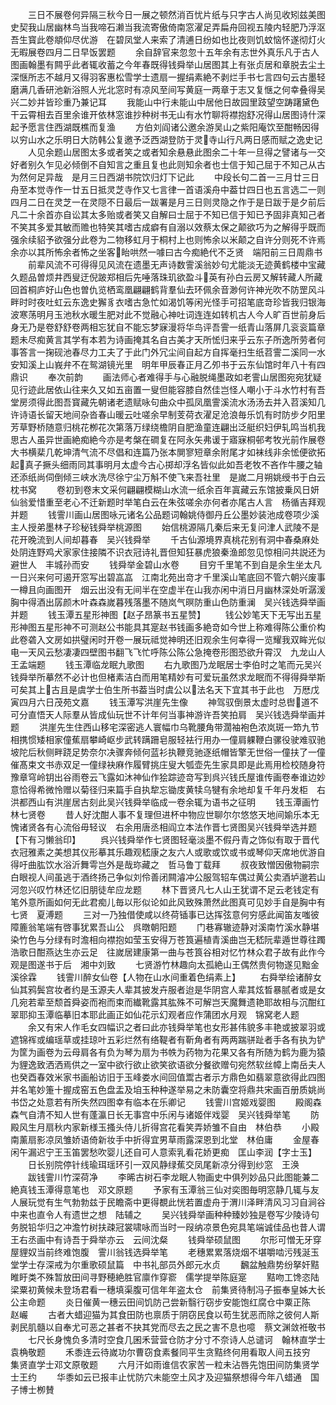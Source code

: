 <!-- { "loadSidebar": true } -->
　　三日不展卷何异隔三秋今日一展之顿然消百忧片纸与只字古人尚见收矧兹美图史契我山居幽林鸟当我啼石濑当我流寄傲倚南窓濯足弄扁舟回视五陵内轻肥乃浮沤吾生寳此卷頫仰尽优游　在碧凤堂人来索了清逋日纷如也比夜则饥蚊恼怀遂彻灯火无暇展卷四月二日早饭罢题
　　余自辞官来忽忽十五年余有志世外真乐凡于古人图画翰墨有闗乎此者辄收蓄之今年春既得钱舜举山居图其上有张贞居和章脱去尘土深惬所志不越月又得羽客惠松雪学士遗扇一握绢素絶不剥烂手书七言四句云古墨轻磨满几香研池新浴照人光北窓时有凉风至间写黄庭一两章于志又复惬之何幸叠得吴兴二妙并皆珍重乃兼记耳
　　我能山中行未能山中居他日故园里跂望空踌躇黛色干云霄相去百里余谁开依林窓谁抄种树书无山有水竹聊将襟抱舒况得山居图诗什深起予愿言住西湖既樵而复渔
　　方伯刘阎诸公邀余游吴山之紫阳庵饮至酣畅因得以穷山水之乐明日大防韩公复邀予泛西湖登防于灵寺山行凡两日感而赋之逸史记
　　人见余题山居图太多或者笑之或者知余悬悬此图余二十年一旦得之譬诸与一交好者别久乍见必倾倒不自知言之重且复也此则知余者也士信于知己屈于不知己从古为然何足异哉　是月三日西湖书院饮归灯下记此
　　中段长句二首一三月廿三日舟至本觉寺作一廿五日抵灵芝寺作又七言律一首语溪舟中葢廿四日也五言选二一则四月二日在灵芝一在灵隠不日最后一跋署是月三日则灵隐之作于是日跋于是夕前后凡二十余首亦自讼其太多贻或者笑又自解曰士屈于不知已信于知已予固非真知己者不笑其多爱其敏而赡也特笑其嗜古成癖有自溺以效蔡太保之颠欲巧为之解得乎既而强余续貂予欲强分此卷为二物移虹月于桐村上也则怖余以米颠之自许分则死不许焉余亦以其所怖余者怖之坐客眙哄然一噱曰古今痴絶代不乏贤　端阳前三日周鼎书
　　前辈风流不可得得见风流在遗墨无声诗数霅溪翁妙句尤能淡无迹黄鹤楼中宝藏久题品曽烦井西叟迂倪跛郑相后先唾落珠玑欲盈斗英有孙白云房又解转藏人所藏回首桐庐好山色也曽仇览栖鸾凰翩翩鹤背羣仙去环佩余音渺何许神光吹不防罡风斗畔时时夜吐虹云东逸史獬豸衣嗜古急忙如渴饥等闲光怪手可招笔底竒珍皆我归银海波寒荡明月玉池秋水暖生肥对此不觉融心神吐词连连如转机古人今人旷百世前身后身无乃是卷舒舒卷两相忘犹自不能忘梦寐漫将华鸟评吾霅一纸青山落屏几衮衮篇章题未尽痴黄言其学有本若为诗画掩其名自古美才天所恡归来乎云东子所逸所劳者何事答言一掬砚池春尽力工夫了于此门外冗尘间自起方自挥毫扫生纸苕霅二溪同一水安知溪上山峩弁不在鸳湖镜光里　明年甲辰春正月乙夘书于云东仙馆时年八十有四鼎识
　　奉次前韵
　　画法师心者难得手与心融脱绳墨政如老霅山居图宛宛犹疑见行迹此居依山往来久又如五亩置一叟但能容膝自然佳岂怪人嘲小于斗水竹村有吾堂房须得此图吾寳藏先朝诸老遗赋咏句曲众中孤凤凰霅溪流水汤汤去并入苕溪知几许诗语长留天地间杂沓春山暖云吐嗟余早制芰荷衣濯足沧浪毎乐饥有时防步夕阳里芳草野桥随意归桃花栁花次第落万绿绕檐阴自肥渔童连翩出泛艇织妇伊轧鸣当机我思古人虽异世画絶痴絶今亦是考槃在磵复在阿永矢弗谖于寤寐桐邨考牧光前作展卷大书横棐几乾坤清气流不尽倡和连篇乃张本閴寥短章余附尾才如袜线非余恡便欲拓起真子撅头细雨同其事明月太虚今古心掷却浮名皆似此如吾老牧不吝作牛腰之轴还添纸尚伺倒倾三峡水洗尽徐宁尘万斛不使飞来吾社里　是嵗二月朔姚绶书于白云枕书窝
　　卷初到卷末文采何翩翩模糊山水流一纸余百年寘藏云东馆披乗风日妍仙翁爱惜重至老心不迁新题时举笔白云在朱弦嗟余亦何者亦尾古人言　杨循吉拜观并题
　　钱霅川画山居图咏元诸名公品题词翰姚侍御丹丘公墨妙装池成卷项少溪主人授弟墨林子珍秘钱舜举桃源图
　　始信桃源隔几秦后来无复问津人武陵不是花开晚流到人间却暮春　吴兴钱舜举
　　千古仙源境界真桃花别有洞中春桑麻处处阴连野鸡犬家家住接隣不识衣冠诗礼晋但知狂暴虎狼秦渔郎忽见惊相问共説还为避世人　丰城孙而安
　　钱舜举金碧山水卷
　　目穷千里笔不到自是余生坐太凡一日兴来何可遏开窓写出碧嵓嵓　江南北苑出竒才千里溪山笔底回不管六朝兴废事一樽且向画图开　烟云出没有无间半在空虚半在山我亦闲中消日月幽林深处听潺湲　胸中得酒出孱颜木叶森森嵗暮残落墨不随岚气暝防重山色防重澜　吴兴钱选舜举画并题
　　钱玉潭五星形神图【赵子昂篆书五星赞】
　　钱公妙笔天下无写出五星形神图五星形神不可测赵公书能具其寔赵书钱画多絶竒如今世上称难得陈公重价构此卷砻入文房如拱璧闲时开卷一展玩祗觉神明还旧观余生何幸得一览耀我双眸光似电一天风云愁凄凄四壁图书翻飞飞忙呼陈公陈公急掩卷形图恐欲升霄汉　九龙山人王孟端题
　　钱玉潭临龙眠九歌图
　　右九歌图乃龙眠居士李伯时之笔而元吴兴钱舜举所摹然不必计也但楮素洁白而用笔精妙有可爱玩虽然求龙眠而不得得舜举斯可矣其上古且是虞学士伯生所书葢当时虞公以法名天下宜其书于此也　万厯戊寅四月六日茂苑文嘉
　　钱玉潭写洪崖先生像
　　神驾驭倒景太虚时总辔道不可分直悟天人际羣从皆成仙玩世不计年何当事神游许吾笑拍肩　吴兴钱选舜举画并题
　　洪崖先生住西山移宅深密逃人寰幅巾乌靴腰角带濶袖袍色浓岚斑一笻九节相携惯矮相家僮蕉扇攀崎岖步武转蹒跚皂服轻袪行用办一僮肩躶鞭白骡役驶难驭驰坡陀后秋侧畔跷足势奈尔决骤奔倾何蓝衫执鞭竞驰逐纸帽皆擎无世俗一僮扶了一僮催髙束文书赤双足一僮绿袂麻作履臂挑庄叟大瓠壶先生家具即是此焉用检校随身符豫章穹岭钥出谷雨卷云飞露如沐神仙作狯踪迹竒写到呉兴钱氏屋谁传画卷奉谁边妙意恰得希微怜赠以菊径归来篇手自执犂忘锄庋黄犊乌犍有余地却复千年丹发柜　右洪都西山有洪崖居古刻此吴兴钱舜举临成一卷余辄为语书之征明
　　钱玉潭画竹林七贤卷
　　昔人好沈酣人事不复理但进杯中物应世聊尔尔悠悠天地间媮乐本无愧诸贤各有心流俗毋轻议　右余用唐丞相阎立本法作晋七贤图吴兴钱舜举选并题【下有习懒翁印】
　　呉兴钱舜举作七贤图轻毫淡墨不假丹青之饰似有取于晋代衣冠雅素之美想其仪形摹其乐趣观嵇康之友六人或歌或饮或书或琴仰天席地优游自得吁曲肱饮水浴沂舞雩岂外是哉珎藏之　哲马鲁丁载拜
　　叔夜致憎因傲物嗣宗白眼视人间虽逃于酒终扬己争似刘伶善闭闗濬冲公服驾轺车偶过黄公卖酒垆邈若山河忽兴叹竹林还忆旧朋徒牟应龙题
　　林下晋贤凡七人山王犹谓不足云老钱定有笔外意所画如何无此君痴儿毎以形似论如此风致殊萧然此图真可见妙手自是胸中有七贤　夏溥题
　　三对一乃独借使咸以终荷锸事已达挥弦意何穷感此闻笛友嗤彼障簏翁笔端有啓事犹累吾山公　呉暾朝阳题
　　门巷寡辙迹静对溪南竹溪水静堪染竹色与分绿有时澹相向襟抱如莹玉安得万苍筤遍植青溪曲岂无嵇阮辈遁世尊往躅浩歌日酣燕达生亦云足　往嵗居建康第一曲与苍筤谷相对忆竹林众君子故有此作今观是图遂书于后　湘中刘致
　　七贤游竹林趣向太孤絶山王偶然贵何物遂见黜金溪徐霖
　　钱霅川醉女仙卷【人物在山水间重着色绢素上】
　　右舜举绘诸醉女仙其鸦鬓宫妆者约是玉源夫人辈其披发卉服者迨是华阴宫人辈其炫晳暴腻者或是女几宛若辈至颓首舜姿而袍而束而纎靴露其肱殊不可解岂天魔舞遗艳耶故相与沉酣红翠耶抑玉潭临摹旧本耶此画正如仙花示幻观者应作蒲团水月观　锦窝老人题
　　余又有宋人作毛女四幅识之者曰此亦钱舜举笔也女形甚伟貌多丰艳或披翠羽或遮锦裈或编瑶草或挂琼叶五彩烂然有络鞮者有靳角者有两两踹骈趾者手各有执为铲为筐为画卷为云母肩各有负为琴为扇为书帙为药物为花果又各有所随为鹤为鹿为猿为貍逸致洒洒焉供之一室中欲行欲止欲笑欲语欲分餐欲赠句宛然软丝幛上南岳夫人也癸酉春效米家书画船访旧于玉峰娄水间回值鬻古者示方鼎色如翡翠意欲得此四图并名笔妙箑十握成窑五色盘盂及垍玉种种遂举易之未防囊空将鼎共宋画百册质姚尚书岱之处意若有所失然四图幸有临本在乐卿记
　　钱霅川宫姬戏婴图
　　殿阁森森气自清不知人世有蓬瀛日长无事宫中乐闲与诸姬伴戏婴　吴兴钱舜举笔
　　防殿风生月扇秋内家新様玉搔头侍儿折得宫花看笑弄娇雏不自由　林伯恭
　　小殿南薰扇影凉凤雏娇语倚新妆手中折得宜男草雨露深恩到北堂　林伯庸
　　金屋春闲午漏迟宁王玉笛罢愁吹婴儿还自可人意索乳看花娇更痴　匡山李润【字士玉】
　　日长别院停针线瑜珥瑶环引一双风静绿蕉交凤尾新凉分得到纱窓　王涣
　　跋钱霅川竹深荷净
　　李晞古树石李龙眠人物画史中俱列妙品只此图能兼二絶真钱玉潭得意笔也　邓文原题
　　予家有玉潭翁三仙对奕图毎明窓静几辄与友人展玩觉有生气勃勃兹于民瞻斋中更得覩此恍若置虚舟于渭川泽畔清风习习自涧谷中来也直令人有遗世之想　陆辅之
　　吴兴钱舜举画种种臻妙独是卷写少陵诗句务脱铅华归之冲澹竹树扶疎冠裳啸咏而当时一叚纳凉景色宛具笔端诚佳品也昔人谓王右丞画中有诗吾于舜举亦云　云间沈粲
　　钱舜举硕鼠图
　　尔形可憎无牙穿屋貍奴当前终难饱腹　霅川翁钱选舜举笔
　　老穗累累落烧烟不堪嚼啮污残涎玉堂学士存深戒为尔重歌硕鼠篇　中书礼部员外郎元水贞
　　飜盆触鼎势纷拏奸黠睢盱类不殊暂放田间寻野穂絶胜官廪作穿窬　儒学提举陈庭寔
　　黠吻工馋恣陆梁粟初黄候未登场君看一穗填渠腹可信年年盗太仓　前集贤待制冯子振奉皇姊大长公主命题
　　炎日催黄一穗云田间饥防己尝新翳行窃步安能饱红腐仓中粟正陈　赵巗
　　古者大蜡迎猫为其食田防也禀质于阴窃民食以苟生犹恶而除之彼何人斯剥民肌髓以自奉尤可恶之甚者不抉其党而尽去之民之害不息也噫　蔡文渊敛袵敬书
　　七尺长身愧负多清时空食几囷禾营营仓防才分寸不奈诗人总谴诃　翰林直学士袁桷敬题
　　禾黍连云待嵗功尔曹窃食素餐同平生贪黠终何用看取人间五技穷　集贤直学士邓文原敬题
　　六月汗如雨谁信农家苦一粒未沾唇先饱田间防集贤学士王约
　　华黍如云已报丰止忧防穴未能空土风才及迎猫祭想得今年八蜡通　国子博士栁賛
